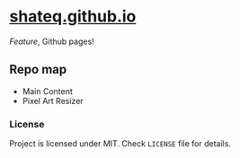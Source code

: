# [shateq.github.io](https://shateq.github.io/)
*Feature*, Github pages!

## **Repo map**
- Main Content
- Pixel Art Resizer

### **License**
Project is licensed under MIT. Check `LICENSE` file for details.